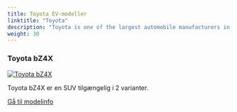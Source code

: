 ```yaml
---
title: Toyota EV-modeller
linktitle: "Toyota"
description: "Toyota is one of the largest automobile manufacturers in the world, producing about 10 million vehicles per year. Historycally Toyota has been negative to EV, but launched it first all-electric model in 2022. "
weight: 30
---
```

<!-- markdownlint-disable MD033 -->
<!-- markdownlint-disable MD010 -->


<div class="container p-3 mb-4 bg-body-tertiary rounded border">
<h3> Toyota bZ4X</h3>
	<div class="row">
		<div class="col col-12 col-md-6">
			<a href="bz4x"><img src="https://media.evkx.net/multimedia/models/toyota/bz4x/bz4x_awd/main_1_st.jpg" class="img-fluid" alt="Toyota bZ4X" ></a>
		</div>
		<div class="col col-12 col-md-6">
<p>
Toyota bZ4X er en SUV tilgængelig i 2 varianter.
</p>
	<a href="bz4x/" class="btn btn-outline-primary" role="button">Gå til modelinfo</a>
		</div>
	</div>
</div>
